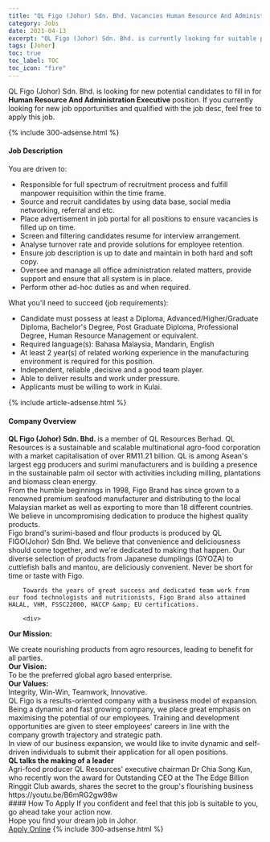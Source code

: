 ```yaml
---
title: "QL Figo (Johor) Sdn. Bhd. Vacancies Human Resource And Administration Executive" 
category: Jobs 
date: 2021-04-13 
excerpt: "QL Figo (Johor) Sdn. Bhd. is currently looking for suitable person to fill in the Human Resource And Administration Executive which based in Johor" 
tags: [Johor] 
toc: true 
toc_label: TOC 
toc_icon: "fire" 
--- 
```


<p>QL Figo (Johor) Sdn. Bhd. is looking for new potential candidates to fill in for <b>Human Resource And Administration Executive</b> position. If you currently looking for new job opportunities and qualified with the job desc, feel free to apply this job.
</p>{% include 300-adsense.html %} 
<div><div><h4>Job Description</h4></div><div><div><span><div><div>You are driven to:</div><ul><li>Responsible for full spectrum of recruitment process and fulfill manpower requisition within the time frame.</li><li>Source and recruit candidates by using data base, social media networking, referral and etc.</li><li>Place advertisement in job portal for all positions to ensure vacancies is filled up on time.</li><li>Screen and filtering candidates resume for interview arrangement.</li><li>Analyse turnover rate and provide solutions for employee retention.</li><li>Ensure job description is up to date and maintain in both hard and soft copy.&#160;</li><li>Oversee and manage all office administration related matters, provide support and ensure that all system is in place.</li><li>Perform other ad-hoc duties as and when required.</li></ul><div>What you'll need to succeed (job requirements):</div><ul><li>Candidate must possess at least a Diploma, Advanced/Higher/Graduate Diploma, Bachelor's Degree, Post Graduate Diploma, Professional Degree, Human Resource Management or equivalent.</li><li>Required language(s): Bahasa Malaysia, Mandarin, English</li><li>At least 2 year(s) of related working experience in the manufacturing environment is required for this position.</li><li>Independent, reliable ,decisive and a good team player.</li><li>Able to deliver results and work under pressure.</li><li>Applicants must be willing to work in Kulai.</li></ul></div></span></div></div></div> 
{% include article-adsense.html %} 
<div><div><h4>Company Overview</h4></div><div><div><span><div><div>
<div>
<div>
<strong>QL Figo (Johor) Sdn. Bhd.</strong><strong>&#160;</strong>is a member of QL Resources Berhad. QL Resources is a sustainable and scalable multinational agro-food corporation with a market capitalisation of over RM11.21 billion. QL is among Asean's largest egg producers and surimi manufacturers and is building a presence in the sustainable palm oil sector with activities including milling, plantations and biomass clean energy.</div>
<div>
			From the humble beginnings in 1998, Figo Brand has since grown to a renowned premium seafood manufacturer and distributing to the local Malaysian market as well as exporting to more than 18 different countries. We believe in uncompromising dedication to produce the highest quality products.</div>
<div>
			Figo brand's surimi-based and flour products is produced by QL FIGO(Johor) Sdn Bhd. We believe that convenience and deliciousness should come together, and we're dedicated to making that happen. Our diverse selection of products from Japanese dumplings (GYOZA) to cuttlefish balls and mantou, are deliciously convenient. Never be short for time or taste with Figo.</div>
		
		Towards the years of great success and dedicated team work from our food technologists and nutritionists, Figo Brand also attained HALAL, VHM, FSSC22000, HACCP &amp; EU certifications.
		
		<div>
<strong>Our Mission:</strong></div>
<div>
			We create nourishing products from agro resources, leading to benefit for all parties.</div>
</div>
<div>
<strong>Our Vision:</strong></div>
<div>
		To be the preferred global agro based enterprise.</div>
<div>
<strong>Our Values:</strong></div>
<div>
		Integrity, Win-Win, Teamwork, Innovative.</div>
<div>
		QL Figo is a results-oriented company with a business model of expansion. Being a dynamic and fast growing company, we place great emphasis on maximising the potential of our employees. Training and development opportunities are given to steer employees' careers in line with the company growth trajectory and strategic path.</div>
<div>
		In view of our business expansion, we would like to invite dynamic and self-driven individuals to submit their application for all open positions.</div>
<div>
<strong>QL talks the making of a leader</strong><br>
		Agri-food producer QL Resources' executive chairman Dr Chia Song Kun, who recently won the award for Outstanding CEO at the The Edge Billion Ringgit Club awards, shares the secret to the group's flourishing business</div>
<div>
		https://youtu.be/B6mRG2gw98w</div>
</div></div></span></div></div></div> 
#### How To Apply 
If you confident and feel that this job is suitable to you, go ahead take your action now. <br/> 
Hope you find your dream job in Johor. <br/> 
<a href="https://www.jobstreet.com.my/en/job/human-resource-and-administration-executive-4535399?jobId=jobstreet-my-job-4535399&" class="btn btn--info" target="_blank" rel="nofollow noopenner">Apply Online</a> 
{% include 300-adsense.html %} 